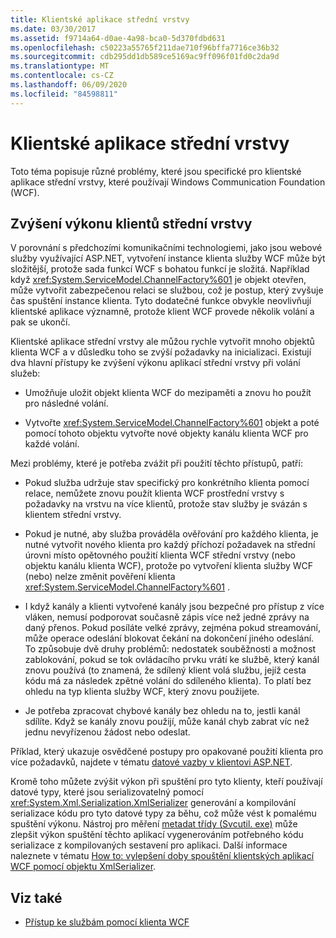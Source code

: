 ```yaml
---
title: Klientské aplikace střední vrstvy
ms.date: 03/30/2017
ms.assetid: f9714a64-d0ae-4a98-bca0-5d370fdbd631
ms.openlocfilehash: c50223a55765f211dae710f96bffa7716ce36b32
ms.sourcegitcommit: cdb295dd1db589ce5169ac9ff096f01fd0c2da9d
ms.translationtype: MT
ms.contentlocale: cs-CZ
ms.lasthandoff: 06/09/2020
ms.locfileid: "84598811"
---
```

# <a name="middle-tier-client-applications"></a>Klientské aplikace střední vrstvy
Toto téma popisuje různé problémy, které jsou specifické pro klientské aplikace střední vrstvy, které používají Windows Communication Foundation (WCF).  
  
## <a name="increasing-middle-tier-client-performance"></a>Zvýšení výkonu klientů střední vrstvy  
 V porovnání s předchozími komunikačními technologiemi, jako jsou webové služby využívající ASP.NET, vytvoření instance klienta služby WCF může být složitější, protože sada funkcí WCF s bohatou funkcí je složitá. Například když <xref:System.ServiceModel.ChannelFactory%601> je objekt otevřen, může vytvořit zabezpečenou relaci se službou, což je postup, který zvyšuje čas spuštění instance klienta. Tyto dodatečné funkce obvykle neovlivňují klientské aplikace významně, protože klient WCF provede několik volání a pak se ukončí.  
  
 Klientské aplikace střední vrstvy ale můžou rychle vytvořit mnoho objektů klienta WCF a v důsledku toho se zvýší požadavky na inicializaci. Existují dva hlavní přístupy ke zvýšení výkonu aplikací střední vrstvy při volání služeb:  
  
- Umožňuje uložit objekt klienta WCF do mezipaměti a znovu ho použít pro následné volání.  
  
- Vytvořte <xref:System.ServiceModel.ChannelFactory%601> objekt a poté pomocí tohoto objektu vytvořte nové objekty kanálu klienta WCF pro každé volání.  
  
 Mezi problémy, které je potřeba zvážit při použití těchto přístupů, patří:  
  
- Pokud služba udržuje stav specifický pro konkrétního klienta pomocí relace, nemůžete znovu použít klienta WCF prostřední vrstvy s požadavky na vrstvu na více klientů, protože stav služby je svázán s klientem střední vrstvy.  
  
- Pokud je nutné, aby služba prováděla ověřování pro každého klienta, je nutné vytvořit nového klienta pro každý příchozí požadavek na střední úrovni místo opětovného použití klienta WCF střední vrstvy (nebo objektu kanálu klienta WCF), protože po vytvoření klienta služby WCF (nebo) nelze změnit pověření klienta <xref:System.ServiceModel.ChannelFactory%601> .  
  
- I když kanály a klienti vytvořené kanály jsou bezpečné pro přístup z více vláken, nemusí podporovat současně zápis více než jedné zprávy na daný přenos. Pokud posíláte velké zprávy, zejména pokud streamování, může operace odeslání blokovat čekání na dokončení jiného odeslání. To způsobuje dvě druhy problémů: nedostatek souběžnosti a možnost zablokování, pokud se tok ovládacího prvku vrátí ke službě, který kanál znovu používá (to znamená, že sdílený klient volá službu, jejíž cesta kódu má za následek zpětné volání do sdíleného klienta). To platí bez ohledu na typ klienta služby WCF, který znovu použijete.  
  
- Je potřeba zpracovat chybové kanály bez ohledu na to, jestli kanál sdílíte. Když se kanály znovu použijí, může kanál chyb zabrat víc než jednu nevyřízenou žádost nebo odeslat.  
  
 Příklad, který ukazuje osvědčené postupy pro opakované použití klienta pro více požadavků, najdete v tématu [datové vazby v klientovi ASP.NET](../samples/data-binding-in-an-aspnet-client.md).  
  
 Kromě toho můžete zvýšit výkon při spuštění pro tyto klienty, kteří používají datové typy, které jsou serializovatelný pomocí <xref:System.Xml.Serialization.XmlSerializer> generování a kompilování serializace kódu pro tyto datové typy za běhu, což může vést k pomalému spuštění výkonu. Nástroj pro měření [metadat třídy (Svcutil. exe)](../servicemodel-metadata-utility-tool-svcutil-exe.md) může zlepšit výkon spuštění těchto aplikací vygenerováním potřebného kódu serializace z kompilovaných sestavení pro aplikaci. Další informace naleznete v tématu [How to: vylepšení doby spouštění klientských aplikací WCF pomocí objektu XmlSerializer](startup-time-of-wcf-client-applications-using-the-xmlserializer.md).  
  
## <a name="see-also"></a>Viz také

- [Přístup ke službám pomocí klienta WCF](accessing-services-using-a-client.md)
